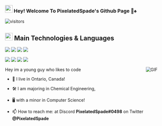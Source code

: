 ### <img height="25px" src="https://user-images.githubusercontent.com/76979204/138653740-b804f4e9-03b7-4cfb-a200-ee3438abaa53.gif"> Hey! Welcome To PixelatedSpade's Github Page 👋♠️
![visitors](https://visitor-badge.glitch.me/badge?page_id=${PixelatedSpade}?page_id=page.idd)
## <img height="25px" src= "https://user-images.githubusercontent.com/76979204/138653968-5bac9aa1-3e9c-4258-a1db-1337904f4d97.gif"> Main Technologies & Languages
<img src="https://img.shields.io/badge/-HTML5-E34F26?style=for-the-badge&logo=html5&logoColor=FFFFFF" /> <img src="https://img.shields.io/badge/-CSS3-1572B6?style=for-the-badge&logo=css3&logoColor=FFFFFF" /> <img src="https://img.shields.io/badge/-JavaScript-eed718?style=for-the-badge&logo=javascript&logoColor=FFFFFF" /> <img src= "https://img.shields.io/badge/-C%20Sharp-239120?style=for-the-badge&logo=c-sharp&logoColor=FFFFFF" />

<img src="https://img.shields.io/badge/-Discord.js-6832e3?style=for-the-badge&logo=discord&logoColor=fff" /> <img src="http://img.shields.io/badge/-Git-F1502F?style=for-the-badge&logo=git&logoColor=FFFFFF" /> <img src="https://img.shields.io/badge/-Node.js-3C873A?style=for-the-badge&logo=node.js&logoColor=FFFFFF" /> <img src= "https://img.shields.io/badge/-Java-e83033?style=for-the-badge&logo=oracle&logoColor=FFFFFF" />


<img align="right" alt="GIF" src="https://user-images.githubusercontent.com/76979204/138652375-28a971d3-70f8-47a3-9830-233b1cb37a13.gif">


<!--START_SECTION:waka-->

Hey im a young guy who likes to code

- 🍁 I live in Ontario, Canada!

- 🛠 I am majoring in Chemical Engineering, 

- 🖥️ with a minor in Computer Science!

- 📫 How to reach me: at Discord **PixelatedSpade#0498**
                       on Twitter **@PixelatedSpade**